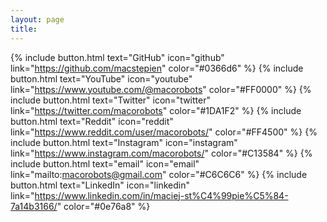 ```yaml
---
layout: page
title:
---
```


{% include button.html text="GitHub" icon="github" link="https://github.com/macstepien" color="#0366d6" %}
{% include button.html text="YouTube" icon="youtube" link="https://www.youtube.com/@macorobots" color="#FF0000" %}
{% include button.html text="Twitter" icon="twitter" link="https://twitter.com/macorobots" color="#1DA1F2" %}
{% include button.html text="Reddit" icon="reddit" link="https://www.reddit.com/user/macorobots/" color="#FF4500" %}
{% include button.html text="Instagram" icon="instagram" link="https://www.instagram.com/macorobots/" color="#C13584" %}
{% include button.html text="email" icon="email" link="mailto:macorobots@gmail.com" color="#C6C6C6" %}
{% include button.html text="LinkedIn" icon="linkedin" link="https://www.linkedin.com/in/maciej-st%C4%99pie%C5%84-7a14b3166/" color="#0e76a8" %}